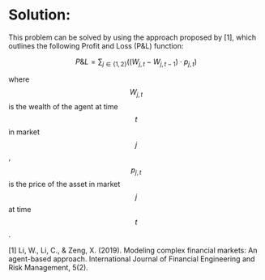 

# **Solution:**

This problem can be solved by using the approach proposed by [1], which outlines the following Profit and Loss (P&L) function:

$$P\&L = \sum_{j \in \{1,2\}} \left( (W_{j,t} - W_{j,t-1})\cdot p_{j,t} \right)$$

where $$W_{j,t}$$ is the wealth of the agent at time $$t$$ in market $$j$$, $$p_{j,t}$$ is the price of the asset in market $$j$$ at time $$t$$.

[1] Li, W., Li, C., & Zeng, X. (2019). Modeling complex financial markets: An agent-based approach. International Journal of Financial Engineering and Risk Management, 5(2).